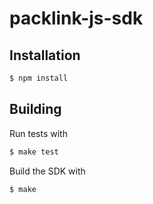 # packlink-js-sdk

## Installation

```bash
$ npm install
```
## Building

Run tests with

```bash
$ make test
```

Build the SDK with

```bash
$ make
```



